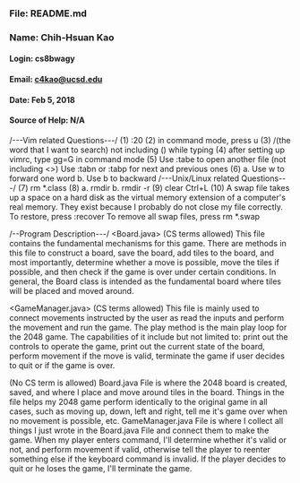 ### File: README.md
### Name: Chih-Hsuan Kao
#### Login: cs8bwagy
#### Email: c4kao@ucsd.edu
#### Date: Feb 5, 2018
#### Source of Help: N/A

/---Vim related Questions---/
(1) :20
(2) in command mode, press u
(3) /(the word that I want to search) 
    not including () while typing
(4) after setting up vimrc, type gg=G in command mode
(5) Use :tabe <filename> to open another file (not including <>)
    Use :tabn or :tabp for next and previous ones
(6) a. Use w to forward one word
    b. Use b to backward
/---Unix/Linux related Questions---/
(7) rm *.class
(8) a. rmdir<directoryname>
    b. rmdir -r<directoryname>
(9) clear
    Ctrl+L
(10) A swap file takes up a space on a hard disk as the virtual memory 
extension of a computer's real memory. 
     They exist because I probably do not close my file correctly. 
     To restore, press :recover
     To remove all swap files, press rm *.swap

/--Program Description---/
<Board.java> (CS terms allowed)
    This file contains the fundamental mechanisms for this game. 
    There are methods in this file to construct a board, save the board, 
    add tiles to the board, and most importantly, determine whether a 
    move is possible, move the tiles if possible, and then check if the
    game is over under certain conditions. 
    In general, the Board class is intended as the fundamental board where
    tiles will be placed and moved around. 

<GameManager.java> (CS terms allowed)
    This file is mainly used to connect movements instructed by the user
    as read the inputs and perform the movement and run the game. The play
    method is the main play loop for the 2048 game. The capabilities of it
    include but not limited to: print out the controls to operate the game, 
    print out the current state of the board, perform movement if the move
    is valid, terminate the game if user decides to quit or if the game is
    over. 

<General Program Summary> (No CS term is allowed)
    Board.java File is where the 2048 board is created, saved, and where
    I place and move around tiles in the board. Things in the file helps
    my 2048 game perform identically to the original game in all cases, such 
    as moving up, down, left and right, tell me it's game over when no 
    movement is possible, etc. 
    GameManager.java File is where I collect all things I just wrote in the
    Board.java File and connect them to make the game. When my player enters
    command, I'll determine whether it's valid or not, and perform movement 
    if valid, otherwise tell the player to reenter something else if the keyboard 
    command is invalid. If the player decides to quit or he loses the game,
    I'll terminate the game. 
